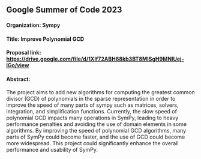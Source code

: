
## Google Summer of Code 2023 
#### Organization: Sympy
#### Title: Improve Polynomial GCD
#### Proposal link: https://drive.google.com/file/d/1Xlf72ABH68kb3BT8MISgH9MNIUej-lGo/view
#### Abstract: 
The project aims to add new algorithms for computing the greatest common divisor (GCD)
of polynomials in the sparse representation in order to improve the speed of many parts of
sympy such as matrices, solvers, integration, and simplification functions. Currently, the slow
speed of polynomial GCD impacts many operations in SymPy, leading to heavy performance
penalties and avoiding the use of domain elements in some algorithms. By improving the
speed of polynomial GCD algorithms, many parts of SymPy could become faster, and the use
of GCD could become more widespread. This project could significantly enhance the overall
performance and usability of SymPy.
